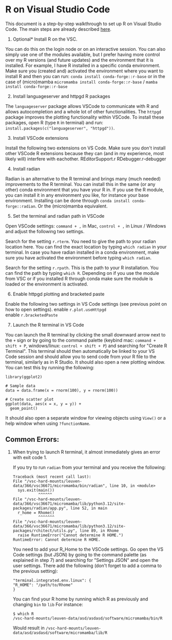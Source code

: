 # R on Visual Studio Code

This document is a step-by-step walkthrough to set up R on Visual Studio Code. The main steps are already described [here](https://github.com/REditorSupport/vscode-R).

1. Optional* Install R on the VSC.

You can do this on the login node or on an interactive session. You can also simply use one of the modules available, but I prefer having more control over my R versions (and future updates) and the environment that it is installed.
For example, I have R installed in a specific conda environment.
Make sure you (created and) activated the environment where you want to install R and then you can run:
`conda install conda-forge::r-base` or in the case of (micro)mamba `micromamba install conda-forge::r-base` / `mamba install conda-forge::r-base`

2. Install languageserver and httpgd R packages

The `languageserver` package allows VSCode to communicate with R and allows autocompletion and a whole lot of other functionalities. The `httpgd` package improves the plotting functionality within VSCode.
To install these packages, open R (type `R` in terminal) and run: `install.packages(c("languageserver", "httpgd"))`.

3. Install VSCode extensions

Install the following two extensions on VS Code. Make sure you don't install other VSCode R extensions because they can (and in my experience, most likely will) interfere with eachother.
REditorSupport.r
RDebugger.r-debugger

4. Install radian

Radian is an alternative to the R terminal and brings many (much needed) improvements to the R terminal. You can install this in the same (or any other) conda environment that you have your R in. If you use the R module, you can install it in any environment you like, for instance your base environment. Installing can be done through `conda install conda-forge::radian`.
Or the (micro)mamba equivalent.

5. Set the terminal and radian path in VSCode

Open VSCode settings: `command + ,` in Mac, `control + ,` in Linux / Windows and adjust the following two settings.

Search for the setting `r.rterm`. You need to give the path to your radian location here. You can find the exact location by typing `which radian` in your terminal. In case you have radian installed in a conda environment, make sure you have activated the environment before typing `which radian`.

Search for the setting `r.rpath`. This is the path to your R installation. You can find the path by typing `which R`. Depending on if you use the module from VSC or if you installed R through conda make sure the module is loaded or the environment is activated.

6. Enable httpgd plotting and bracketed paste

Enable the following two settings in VS Code settings (see previous point on how to open settings).
enable `r.plot.useHttpgd`  
enable `r.bracketedPaste`

7. Launch the R terminal in VS Code

You can launch the R terminal by clicking the small downward arrow next to the `+` sign or by going to the command palette (keybind mac: `command + shift + P`, windows/linux: `control + shift + P`) and searching for "Create R Terminal".
This terminal should then automatically be linked to your VS Code session and should allow you to send code from your R file to the terminal, similarly as in R Studio. It should also open a new plotting window. You can test this by running the following:
```
library(ggplot2)

# Sample data
data = data.frame(x = rnorm(100), y = rnorm(100))

# Create scatter plot
ggplot(data, aes(x = x, y = y)) +
  geom_point()
```

It should also open a separate window for viewing objects using `View()` or a help window when using `?functionName`.

## Common Errors:
1. When trying to launch R terminal, it almost immediately gives an error with exit code 1.

    If you try to run `radian` from your terminal and you receive the following:
    ```
    Traceback (most recent call last):
    File "/vsc-hard-mounts/leuven-data/366/vsc36671/micromamba/bin/radian", line 10, in <module>
      sys.exit(main())
               ^^^^^^
    File "/vsc-hard-mounts/leuven-data/366/vsc36671/micromamba/lib/python3.12/site-packages/radian/app.py", line 52, in main
      r_home = Rhome()
               ^^^^^^^
    File "/vsc-hard-mounts/leuven-data/366/vsc36671/micromamba/lib/python3.12/site-packages/rchitect/utils.py", line 89, in Rhome
      raise RuntimeError("Cannot determine R HOME.")
    RuntimeError: Cannot determine R HOME.
    ```

   You need to add your R_Home to the VSCode settings.
   Go open the VS Code settings (but JSON) by going to the command palette (as explained in step 7) and searching for "Settings JSON" and open the user settings.
   There add the following (don't forget to add a comma to the previous setting):
   ```
   "terminal.integrated.env.linux": {
   "R_HOME": "/path/to/Rhome"
   }
   ```
   You can find your R home by running which R as previously and changing `bin` to `lib`
   For instance:
   ```
   $ which R
   /vsc-hard-mounts/leuven-data/asd/asdasd/software/micromamba/bin/R
   ```
   Would result in `/vsc-hard-mounts/leuven-data/asd/asdasd/software/micromamba/lib/R`
   
